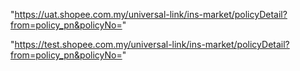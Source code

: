 "https://uat.shopee.com.my/universal-link/ins-market/policyDetail?from=policy_pn&policyNo="

"https://test.shopee.com.my/universal-link/ins-market/policyDetail?from=policy_pn&policyNo="

